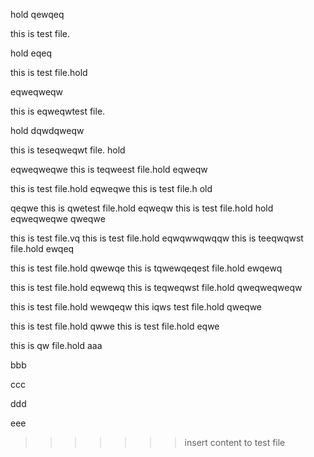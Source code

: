 hold 
qewqeq

this is test file.

hold 
eqeq

this is test file.hold 

eqweqweqw

this is eqweqwtest file.

hold 
dqwdqweqw


this is teseqweqwt file.
hold 


eqweqweqwe
this is teqweest file.hold 
eqweqw

this is test file.hold 
eqweqwe
this is test file.h
old 

qeqwe
this is qwetest file.hold 
eqweqw
this is test file.hold 
hold eqweqweqwe
qweqwe

this is test file.vq
this is test file.hold 
eqwqwwqwqqw
this is teeqwqwst file.hold 
ewqeq

this is test file.hold 
qwewqe
this is tqwewqeqest file.hold 
ewqewq

this is test file.hold 
eqwewq
this is teqweqwst file.hold 
qweqweqweqw

this is test file.hold 
wewqeqw
this iqws test file.hold 
qweqwe

this is test file.hold 
qwwe
this is test file.hold 
eqwe

this is qw file.hold 
aaa

bbb

ccc

ddd

eee
>>>>>>> insert content to test file
